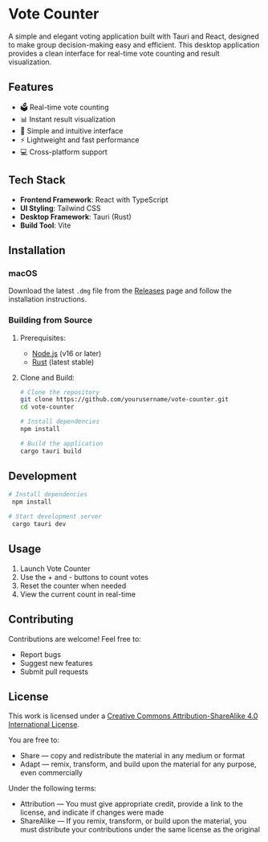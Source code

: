 # Vote Counter

A simple and elegant voting application built with Tauri and React, designed to make group decision-making easy and efficient. This desktop application provides a clean interface for real-time vote counting and result visualization.

## Features

- 🗳️ Real-time vote counting
- 📊 Instant result visualization
- 🎯 Simple and intuitive interface
- ⚡ Lightweight and fast performance
- 💻 Cross-platform support

## Tech Stack

- **Frontend Framework**: React with TypeScript
- **UI Styling**: Tailwind CSS
- **Desktop Framework**: Tauri (Rust)
- **Build Tool**: Vite

## Installation

### macOS
Download the latest `.dmg` file from the [Releases](https://github.com/ProtonKicker/Interactive-Voting-App/releases/tag/publish) page and follow the installation instructions.

### Building from Source

1. Prerequisites:
   - [Node.js](https://nodejs.org/) (v16 or later)
   - [Rust](https://rustup.rs/) (latest stable)

2. Clone and Build:
   ```bash
   # Clone the repository
   git clone https://github.com/yourusername/vote-counter.git
   cd vote-counter

   # Install dependencies
   npm install

   # Build the application
   cargo tauri build
   ```

## Development

```bash
# Install dependencies
 npm install

# Start development server
 cargo tauri dev
```

## Usage

1. Launch Vote Counter
2. Use the + and - buttons to count votes
3. Reset the counter when needed
4. View the current count in real-time

## Contributing

Contributions are welcome! Feel free to:
- Report bugs
- Suggest new features
- Submit pull requests

## License

This work is licensed under a [Creative Commons Attribution-ShareAlike 4.0 International License](http://creativecommons.org/licenses/by-sa/4.0/).

You are free to:
- Share — copy and redistribute the material in any medium or format
- Adapt — remix, transform, and build upon the material for any purpose, even commercially

Under the following terms:
- Attribution — You must give appropriate credit, provide a link to the license, and indicate if changes were made
- ShareAlike — If you remix, transform, or build upon the material, you must distribute your contributions under the same license as the original
